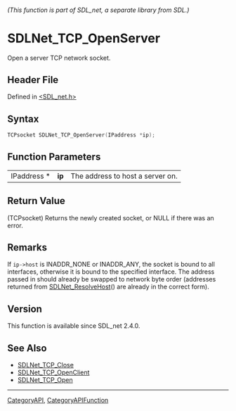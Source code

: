 ###### (This function is part of SDL_net, a separate library from SDL.)
# SDLNet_TCP_OpenServer

Open a server TCP network socket.

## Header File

Defined in [<SDL_net.h>](https://github.com/libsdl-org/SDL_net/blob/SDL2/include/SDL_net.h)

## Syntax

```c
TCPsocket SDLNet_TCP_OpenServer(IPaddress *ip);
```

## Function Parameters

|             |        |                                  |
| ----------- | ------ | -------------------------------- |
| IPaddress * | **ip** | The address to host a server on. |

## Return Value

(TCPsocket) Returns the newly created socket, or NULL if there was an
error.

## Remarks

If `ip->host` is INADDR_NONE or INADDR_ANY, the socket is bound to all
interfaces, otherwise it is bound to the specified interface. The address
passed in should already be swapped to network byte order (addresses
returned from [SDLNet_ResolveHost](SDLNet_ResolveHost)() are already in the
correct form).

## Version

This function is available since SDL_net 2.4.0.

## See Also

- [SDLNet_TCP_Close](SDLNet_TCP_Close)
- [SDLNet_TCP_OpenClient](SDLNet_TCP_OpenClient)
- [SDLNet_TCP_Open](SDLNet_TCP_Open)

----
[CategoryAPI](CategoryAPI), [CategoryAPIFunction](CategoryAPIFunction)

